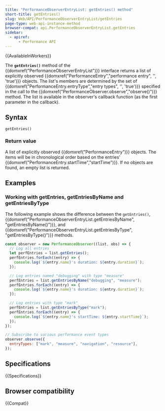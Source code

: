 ```yaml
---
title: "PerformanceObserverEntryList: getEntries() method"
short-title: getEntries()
slug: Web/API/PerformanceObserverEntryList/getEntries
page-type: web-api-instance-method
browser-compat: api.PerformanceObserverEntryList.getEntries
sidebar:
  - apiref:
      - Performance API
---
```


{{AvailableInWorkers}}

The **`getEntries()`** method of the {{domxref("PerformanceObserverEntryList")}} interface returns a list of explicitly observed {{domxref("PerformanceEntry","performance entry", '', 'true')}} objects. The list's members are determined by the set of {{domxref("PerformanceEntry.entryType","entry types", '', 'true')}} specified in the call to the {{domxref("PerformanceObserver.observe","observe()")}} method. The list is available in the observer's callback function (as the first parameter in the callback).

## Syntax

```js-nolint
getEntries()
```

### Return value

A list of explicitly observed {{domxref("PerformanceEntry")}} objects. The items will be in chronological order based on the entries' {{domxref("PerformanceEntry.startTime","startTime")}}. If no objects are found, an empty list is returned.

## Examples

### Working with getEntries, getEntriesByName and getEntriesByType

The following example shows the difference between the `getEntries()`, {{domxref("PerformanceObserverEntryList.getEntriesByName", "getEntriesByName()")}}, and {{domxref("PerformanceObserverEntryList.getEntriesByType", "getEntriesByType()")}} methods.

```js
const observer = new PerformanceObserver((list, obs) => {
  // Log all entries
  let perfEntries = list.getEntries();
  perfEntries.forEach((entry) => {
    console.log(`${entry.name}'s duration: ${entry.duration}`);
  });

  // Log entries named "debugging" with type "measure"
  perfEntries = list.getEntriesByName("debugging", "measure");
  perfEntries.forEach((entry) => {
    console.log(`${entry.name}'s duration: ${entry.duration}`);
  });

  // Log entries with type "mark"
  perfEntries = list.getEntriesByType("mark");
  perfEntries.forEach((entry) => {
    console.log(`${entry.name}'s startTime: ${entry.startTime}`);
  });
});

// Subscribe to various performance event types
observer.observe({
  entryTypes: ["mark", "measure", "navigation", "resource"],
});
```

## Specifications

{{Specifications}}

## Browser compatibility

{{Compat}}
